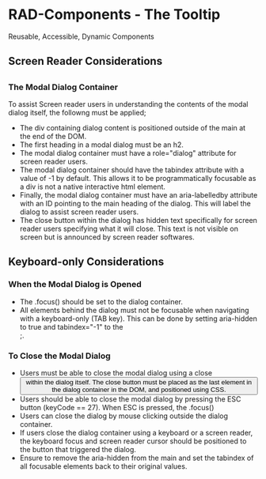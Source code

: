 # RAD-Components - The Tooltip
Reusable, Accessible, Dynamic Components

<h2>Screen Reader Considerations<h2>
<h3>The Modal Dialog Container</h3>

To assist Screen reader users in understanding the contents of the modal dialog itself, the followng must be applied;

* The div containing dialog content is positioned outside of the main at the end of the DOM.
* The first heading in a modal dialog must be an h2.
* The modal dialog container must have a role="dialog" attribute for screen reader users.
* The modal dialog container should have the tabindex attribute with a value of -1 by default. This allows it to be programmatically focusable as a div is not a native interactive html element. 
* Finally, the modal dialog container must have an aria-labelledby attribute with an ID pointing to the main heading of the dialog. This will label the dialog to assist screen reader users.
* The close button within the dialog has hidden text specifically for screen reader users specifying what it will close. This text is not visible on screen but is announced by screen reader softwares.

<h2>Keyboard-only Considerations</h2>

<h3>When the Modal Dialog is Opened</h3>

* The .focus() should be set to the dialog container.
* All elements behind the dialog must not be focusable when navigating with a keyboard-only (TAB key). This can be done by setting aria-hidden to true and tabindex="-1" to the <main> ;.

<h3>To Close the Modal Dialog</h3>

* Users must be able to close the modal dialog using a close <button> within the dialog itself. The close button must be placed as the last element in the dialog container in the DOM, and positioned using CSS.
* Users should be able to close the modal dialog by pressing the ESC button (keyCode == 27). When ESC is pressed, the .focus()
* Users can close the dialog by mouse clicking outside the dialog container.
* If users close the dialog container using a keyboard or a screen reader, the keyboard focus and screen reader cursor should be positioned to the button that triggered the dialog.
* Ensure to remove the aria-hidden from the main and set the tabindex of all focusable elements back to their original values.

